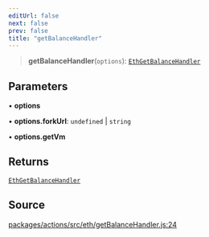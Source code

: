 ```yaml
---
editUrl: false
next: false
prev: false
title: "getBalanceHandler"
---
```


> **getBalanceHandler**(`options`): [`EthGetBalanceHandler`](/reference/actions-types/type-aliases/ethgetbalancehandler/)

## Parameters

• **options**

• **options\.forkUrl**: `undefined` \| `string`

• **options\.getVm**

## Returns

[`EthGetBalanceHandler`](/reference/actions-types/type-aliases/ethgetbalancehandler/)

## Source

[packages/actions/src/eth/getBalanceHandler.js:24](https://github.com/evmts/tevm-monorepo/blob/main/packages/actions/src/eth/getBalanceHandler.js#L24)
